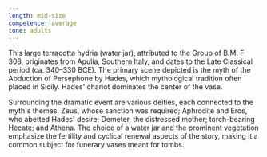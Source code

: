 ```yaml
---
length: mid-size
competence: average
tone: adults
---
```

This large terracotta hydria (water jar), attributed to the Group of B.M. F 308, originates from Apulia, Southern Italy, and dates to the Late Classical period (ca. 340–330 BCE). The primary scene depicted is the myth of the Abduction of Persephone by Hades, which mythological tradition often placed in Sicily. Hades' chariot dominates the center of the vase.

<!-- more -->

Surrounding the dramatic event are various deities, each connected to the myth's themes: Zeus, whose sanction was required; Aphrodite and Eros, who abetted Hades' desire; Demeter, the distressed mother; torch-bearing Hecate; and Athena. The choice of a water jar and the prominent vegetation emphasize the fertility and cyclical renewal aspects of the story, making it a common subject for funerary vases meant for tombs.
